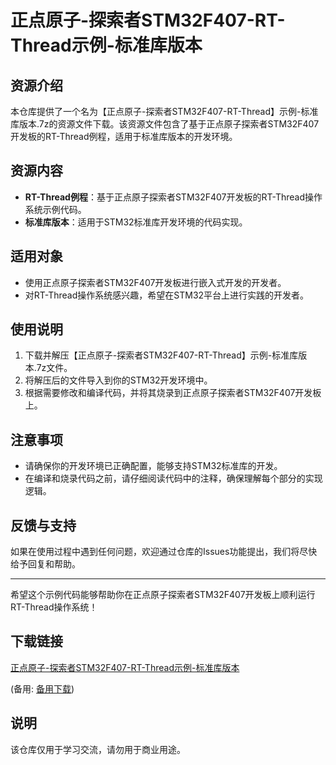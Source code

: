 # 正点原子-探索者STM32F407-RT-Thread示例-标准库版本

## 资源介绍

本仓库提供了一个名为【正点原子-探索者STM32F407-RT-Thread】示例-标准库版本.7z的资源文件下载。该资源文件包含了基于正点原子探索者STM32F407开发板的RT-Thread例程，适用于标准库版本的开发环境。

## 资源内容

- **RT-Thread例程**：基于正点原子探索者STM32F407开发板的RT-Thread操作系统示例代码。
- **标准库版本**：适用于STM32标准库开发环境的代码实现。

## 适用对象

- 使用正点原子探索者STM32F407开发板进行嵌入式开发的开发者。
- 对RT-Thread操作系统感兴趣，希望在STM32平台上进行实践的开发者。

## 使用说明

1. 下载并解压【正点原子-探索者STM32F407-RT-Thread】示例-标准库版本.7z文件。
2. 将解压后的文件导入到你的STM32开发环境中。
3. 根据需要修改和编译代码，并将其烧录到正点原子探索者STM32F407开发板上。

## 注意事项

- 请确保你的开发环境已正确配置，能够支持STM32标准库的开发。
- 在编译和烧录代码之前，请仔细阅读代码中的注释，确保理解每个部分的实现逻辑。

## 反馈与支持

如果在使用过程中遇到任何问题，欢迎通过仓库的Issues功能提出，我们将尽快给予回复和帮助。

---

希望这个示例代码能够帮助你在正点原子探索者STM32F407开发板上顺利运行RT-Thread操作系统！

## 下载链接
[正点原子-探索者STM32F407-RT-Thread示例-标准库版本](https://pan.quark.cn/s/5bae6b478f34) 

(备用: [备用下载](https://pan.baidu.com/s/17y7Kkz8OJWqTl7FeV5iBig?pwd=1234))

## 说明

该仓库仅用于学习交流，请勿用于商业用途。
